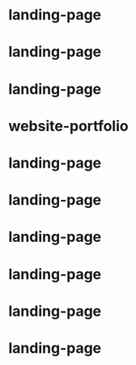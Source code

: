 # landing-page
# landing-page
# landing-page
# website-portfolio
# landing-page
# landing-page
# landing-page
# landing-page
# landing-page
# landing-page
